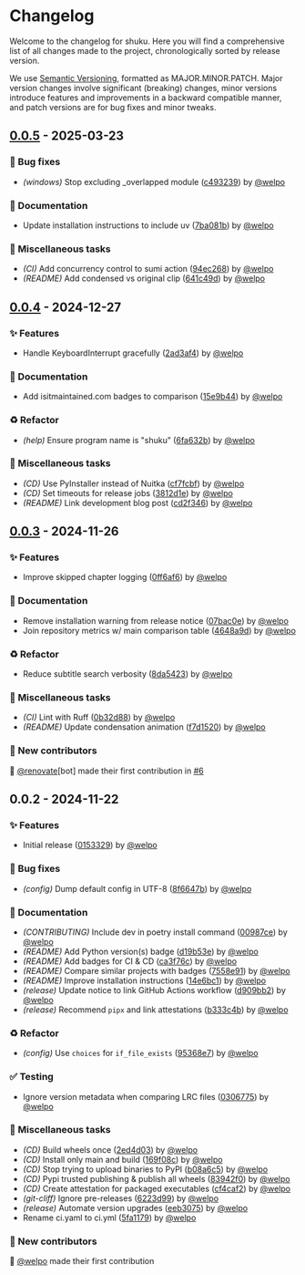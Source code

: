 # Changelog

Welcome to the changelog for shuku. Here you will find a comprehensive list of all changes made to the project, chronologically sorted by release version.

We use [Semantic Versioning](https://semver.org/), formatted as MAJOR.MINOR.PATCH. Major version changes involve significant (breaking) changes, minor versions introduce features and improvements in a backward compatible manner, and patch versions are for bug fixes and minor tweaks.

## [0.0.5](https://github.com/welpo/shuku/compare/v0.0.4..v0.0.5) - 2025-03-23

### 🐛 Bug fixes

- *(windows)* Stop excluding _overlapped module ([c493239](https://github.com/welpo/shuku/commit/c49323903c5478375b56260c858f8bcbb7505d1b)) by [@welpo](https://github.com/welpo)

### 📝 Documentation

- Update installation instructions to include uv ([7ba081b](https://github.com/welpo/shuku/commit/7ba081b41ae7a6869f648fd90a63cb82010d52c7)) by [@welpo](https://github.com/welpo)

### 🔧 Miscellaneous tasks

- *(CI)* Add concurrency control to sumi action ([94ec268](https://github.com/welpo/shuku/commit/94ec2688df674967616235d004f4dcc626bd355d)) by [@welpo](https://github.com/welpo)
- *(README)* Add condensed vs original clip ([641c49d](https://github.com/welpo/shuku/commit/641c49dbf354e3c33bbefc18d4f02556c198df15)) by [@welpo](https://github.com/welpo)

## [0.0.4](https://github.com/welpo/shuku/compare/v0.0.3..v0.0.4) - 2024-12-27

### ✨ Features

- Handle KeyboardInterrupt gracefully ([2ad3af4](https://github.com/welpo/shuku/commit/2ad3af4a277b417d6a62cf353ed5c0db42418be6)) by [@welpo](https://github.com/welpo)

### 📝 Documentation

- Add isitmaintained.com badges to comparison ([15e9b44](https://github.com/welpo/shuku/commit/15e9b445dace318d11084a8e797eda615df4dab8)) by [@welpo](https://github.com/welpo)

### ♻️ Refactor

- *(help)* Ensure program name is "shuku" ([6fa632b](https://github.com/welpo/shuku/commit/6fa632bf860021ae905fc88df8bc1d09a6dcffe5)) by [@welpo](https://github.com/welpo)

### 🔧 Miscellaneous tasks

- *(CD)* Use PyInstaller instead of Nuitka ([cf7fcbf](https://github.com/welpo/shuku/commit/cf7fcbf141765148cd1b93230333c24e36d1987b)) by [@welpo](https://github.com/welpo)
- *(CD)* Set timeouts for release jobs ([3812d1e](https://github.com/welpo/shuku/commit/3812d1e066604438828c5922efa032601d4a5746)) by [@welpo](https://github.com/welpo)
- *(README)* Link development blog post ([cd2f346](https://github.com/welpo/shuku/commit/cd2f3467459f54a94265f960e7760983fddf770b)) by [@welpo](https://github.com/welpo)

## [0.0.3](https://github.com/welpo/shuku/compare/v0.0.2..v0.0.3) - 2024-11-26

### ✨ Features

- Improve skipped chapter logging ([0ff6af6](https://github.com/welpo/shuku/commit/0ff6af66b7a44243b25e77293b0f4283ed1b3130)) by [@welpo](https://github.com/welpo)

### 📝 Documentation

- Remove installation warning from release notice ([07bac0e](https://github.com/welpo/shuku/commit/07bac0e030f1fa659895ef7baad9ccf16b5423ba)) by [@welpo](https://github.com/welpo)
- Join repository metrics w/ main comparison table ([4648a9d](https://github.com/welpo/shuku/commit/4648a9daba15ad9420b14014e873a6661f130c48)) by [@welpo](https://github.com/welpo)

### ♻️ Refactor

- Reduce subtitle search verbosity ([8da5423](https://github.com/welpo/shuku/commit/8da5423967d256e3aab9f0992a5d484cf30e0a03)) by [@welpo](https://github.com/welpo)

### 🔧 Miscellaneous tasks

- *(CI)* Lint with Ruff ([0b32d88](https://github.com/welpo/shuku/commit/0b32d88673b7c7d0fceac6de955c72f6e9c99235)) by [@welpo](https://github.com/welpo)
- *(README)* Update condensation animation ([f7d1520](https://github.com/welpo/shuku/commit/f7d1520d02358991f89bc178536ad83f7c90bc79)) by [@welpo](https://github.com/welpo)

### 👥 New contributors

🫶 [@renovate](https://github.com/renovate)[bot] made their first contribution in [#6](https://github.com/welpo/shuku/pull/6)

## 0.0.2 - 2024-11-22

### ✨ Features

- Initial release ([0153329](https://github.com/welpo/shuku/commit/01533294eb6bae548112c8a16b5b025c2ae134ea)) by [@welpo](https://github.com/welpo)

### 🐛 Bug fixes

- *(config)* Dump default config in UTF-8 ([8f6647b](https://github.com/welpo/shuku/commit/8f6647bdc205dc11fb3145b8b67528b873631eb5)) by [@welpo](https://github.com/welpo)

### 📝 Documentation

- *(CONTRIBUTING)* Include dev in poetry install command ([00987ce](https://github.com/welpo/shuku/commit/00987ce9d9fe927e6de8fb38af3fba0de00c485b)) by [@welpo](https://github.com/welpo)
- *(README)* Add Python version(s) badge ([d19b53e](https://github.com/welpo/shuku/commit/d19b53e66097d9b50d84d69b493b2229ad8fcadd)) by [@welpo](https://github.com/welpo)
- *(README)* Add badges for CI & CD ([ca3f76c](https://github.com/welpo/shuku/commit/ca3f76c85d68e59b70a576b1f71b6cc7a2136aea)) by [@welpo](https://github.com/welpo)
- *(README)* Compare similar projects with badges ([7558e91](https://github.com/welpo/shuku/commit/7558e9135da4e5814f8d0a17b020b33f4218dd64)) by [@welpo](https://github.com/welpo)
- *(README)* Improve installation instructions ([14e6bc1](https://github.com/welpo/shuku/commit/14e6bc15bf8559b5c720fd52bbae29a536a00873)) by [@welpo](https://github.com/welpo)
- *(release)* Update notice to link GitHub Actions workflow ([d909bb2](https://github.com/welpo/shuku/commit/d909bb2991d22d1e590872fdfbd661c9e3483fd3)) by [@welpo](https://github.com/welpo)
- *(release)* Recommend `pipx` and link attestations ([b333c4b](https://github.com/welpo/shuku/commit/b333c4bd741e30329c91be4e66d71d04d6f8b628)) by [@welpo](https://github.com/welpo)

### ♻️ Refactor

- *(config)* Use `choices` for `if_file_exists` ([95368e7](https://github.com/welpo/shuku/commit/95368e720c1c868a85e0c16ed03eacea5ea192e1)) by [@welpo](https://github.com/welpo)

### ✅ Testing

- Ignore version metadata when comparing LRC files ([0306775](https://github.com/welpo/shuku/commit/03067752b2bd6a26a6c52087a2b796f9fd5bd452)) by [@welpo](https://github.com/welpo)

### 🔧 Miscellaneous tasks

- *(CD)* Build wheels once ([2ed4d03](https://github.com/welpo/shuku/commit/2ed4d03d269548fd0be64f1b9fab015e9bbb9d1e)) by [@welpo](https://github.com/welpo)
- *(CD)* Install only main and build ([169f08c](https://github.com/welpo/shuku/commit/169f08c0fbcac3cf27f0e82b54a9936f96d42144)) by [@welpo](https://github.com/welpo)
- *(CD)* Stop trying to upload binaries to PyPI ([b08a6c5](https://github.com/welpo/shuku/commit/b08a6c52ca22bf55209e2b9e8bd921e87c243542)) by [@welpo](https://github.com/welpo)
- *(CD)* Pypi trusted publishing & publish all wheels ([83942f0](https://github.com/welpo/shuku/commit/83942f0ae9f382920a3e012c453dd71f335148ca)) by [@welpo](https://github.com/welpo)
- *(CD)* Create attestation for packaged executables ([cf4caf2](https://github.com/welpo/shuku/commit/cf4caf22253052a3b44a862cb045516ef466a42e)) by [@welpo](https://github.com/welpo)
- *(git-cliff)* Ignore pre-releases ([6223d99](https://github.com/welpo/shuku/commit/6223d99b2d869150cfaac878cf358185febf16a5)) by [@welpo](https://github.com/welpo)
- *(release)* Automate version upgrades ([eeb3075](https://github.com/welpo/shuku/commit/eeb3075452015c43594d016560a6e0782560716c)) by [@welpo](https://github.com/welpo)
- Rename ci.yaml to ci.yml ([5fa1179](https://github.com/welpo/shuku/commit/5fa117940c55c572fd60aa6ee59d27ff0dfd7960)) by [@welpo](https://github.com/welpo)

### 👥 New contributors

🫶 [@welpo](https://github.com/welpo) made their first contribution

<!-- generated by git-cliff -->
